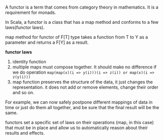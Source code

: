 A functor is a term that comes from category theory in mathematics. It is a requirement for monads.

In Scala, a functor is a class that has a map method and conforms to a few laws(functor laws).

map method for functor of F[T] type takes a function from T to Y as a parameter and returns a F[Y] as a result.

**functor laws**
1. identity function
2. multiple maps must compose together. It should make no difference if we do operation ```map(map(x)(i => y(i)))(i => z(i)) or map(x)(i => z(y(i)))```
3. map function preserves the structure of the data, it just changes the representation. it does not add or remove elements, change their order and so on.
   
For example, we can now safely postpone different mappings of data in time or just do them all together, and be sure that the final result will be the same.

functors set a specific set of laws on their operations (map, in this case) that must be in place and allow us to automatically reason about their results and effects.